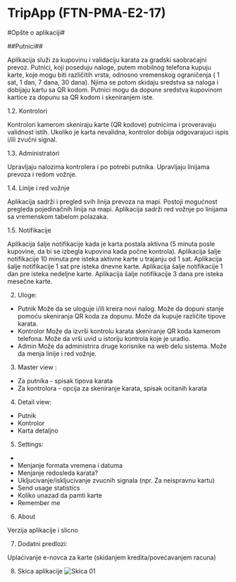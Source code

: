﻿# TripApp (FTN-PMA-E2-17)

#Opšte o aplikaciji#

 ##Putnici##
 
  Aplikacija služi za kupovinu i validaciju karata za gradski saobraćajni prevoz. Putnici, koji poseduju naloge, putem mobilnog telefona   kupuju karte, koje mogu biti različitih vrsta, odnosno vremenskog ograničenja ( 1 sat, 1 dan, 7 dana, 30 dana). Njima se potom skidaju   sredstva sa naloga i dobijaju kartu sa QR kodom. Putnici mogu da dopune sredstva kupovinom kartice za dopunu sa QR kodom i skeniranjem   iste.

 1.2. Kontrolori
 
  Kontrolori kamerom skeniraju karte (QR kodove) putnicima i proveravaju validnost istih. Ukoliko je karta nevalidna, kontrolor dobija     odgovarajuci ispis i/ili zvučni signal.

 1.3. Administratori
 
  Upravljaju nalozima kontrolera i po potrebi putnika.
  Upravljaju linijama prevoza i redom vožnje.

 1.4. Linije i red vožnje
 
  Aplikacija sadrži i pregled svih linija prevoza na mapi. Postoji mogućnost pregleda pojedinačnih linija na mapi.
  Aplikacija sadrži red vožnje po linijama sa vremenskom tabelom polazaka.

 1.5. Notifikacije
 
  Aplikacija šalje notifikacije kada je karta postala aktivna (5 minuta posle kupovine, da bi se izbegla kupovina kada počne kontrola).
  Aplikacija šalje notifikacije 10 minuta pre isteka aktivne karte u trajanju od 1 sat.
  Aplikacija šalje notifikacije 1 sat pre isteka dnevne karte.
  Aplikacija šalje notifikacije 1 dan pre isteka nedeljne karte.
  Aplikacija šalje notifikacije 3 dana pre isteka mesečne karte.

2. Uloge:

- Putnik
  Može da se uloguje i/ili kreira novi nalog.
  Može da dopuni stanje pomoću skeniranja QR koda za dopunu.
  Može da kupuje različite tipove karata.
- Kontrolor
  Može da izvrši kontrolu karata skeniranje QR koda kamerom telefona.
  Može da vrši uvid u istoriju kontrola koje je uradio.
- Admin 
  Može da administrira druge korisnike na web delu sistema.
  Može da menja linije i red vožnje.

3. Master view :

- Za putnika -  spisak tipova karata
- Za kontrolora - opcija za skeniranje karata, spisak ocitanih karata

4. Detail view:

- Putnik
- Kontrolor
- Karta detaljno

5. Settings:

- 
- Menjanje formata vremena i datuma
- Menjanje redosleda karata?
- Ukljucivanje/iskljucivanje zvucnih signala (npr. Za neispravnu kartu)
- Send usage statistics
- Koliko unazad da pamti karte
- Remember me

6. About

 Verzija aplikacije i slicno



7. Dodatni predlozi:

 Uplaćivanje e-novca za karte (skidanjem kredita/povećavanjem racuna)


8. Skica aplikacije
![Skica 01](https://github.com/sergiosuperstar/FTN-PMA-E2-17/blob/master/Documentation/Images/Android%20App%20-%20Skica%20%231.png "skica 01")

